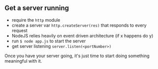 ## Get a server running

- require the `http` module
- create a server var `http.createServer(res)` that responds to every request
- NodeJS relies heavily on event driven architecture (if x happens do y)
- run `$ node app.js` to start the server
- get server listening `server.listen(<portNumber>)`

Once you have your server going, it's just time to start doing something meaningful with it.
